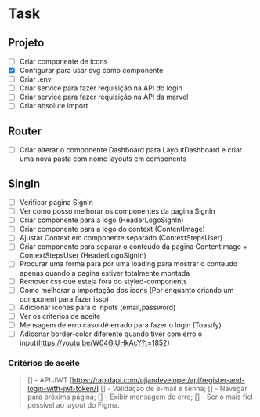 # Task

## Projeto

- [ ] Criar componente de icons
- [x] Configurar para usar svg como componente
- [ ] Criar .env
- [ ] Criar service para fazer requisição na API do login
- [ ] Criar service para fazer requisição na API da marvel
- [ ] Criar absolute import

## Router

- [ ] Criar alterar o componente Dashboard para LayoutDashboard e criar uma nova pasta com nome layouts em components

## SingIn

- [ ] Verificar pagina SignIn
- [ ] Ver como posso melhorar os componentes da pagina SignIn
- [ ] Criar componente para a logo (HeaderLogoSignIn)
- [ ] Criar componente para a logo do context (ContentImage)
- [ ] Ajustar Context em componente separado (ContextStepsUser)
- [ ] Criar componente para separar o conteudo da pagina ContentImage + ContextStepsUser (HeaderLogoSignIn)
- [ ] Procurar uma forma para por uma loading para mostrar o conteudo apenas quando a pagina estiver totalmente montada
- [ ] Remover css que esteja fora do styled-components
- [ ] Como melhorar a importação dos icons (Por enquanto criando um component para fazer isso)
- [ ] Adicionar icones para o inputs (email,password)
- [ ] Ver os criterios de aceite
- [ ] Mensagem de erro caso dê errado para fazer o login (Toastfy)
- [ ] Adiconar border-color diferente quando tiver com erro o input(https://youtu.be/W04GlUHkAcY?t=1852)

### Critérios de aceite

> [] - API JWT [https://rapidapi.com/ujjandeveloper/api/register-and-login-with-jwt-token/]
> [] - Validação de e-mail e senha;
> [] - Navegar para próxima página;
> [] - Exibir mensagem de erro;
> [] - Ser o mais fiel possível ao layout do Figma.
